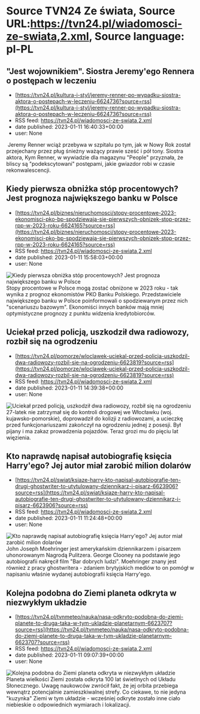 # Source TVN24 Ze świata, Source URL:https://tvn24.pl/wiadomosci-ze-swiata,2.xml, Source language: pl-PL

## "Jest wojownikiem". Siostra Jeremy'ego Rennera o postępach w leczeniu
 - [https://tvn24.pl/kultura-i-styl/jeremy-renner-po-wypadku-siostra-aktora-o-postepach-w-leczeniu-6624736?source=rss](https://tvn24.pl/kultura-i-styl/jeremy-renner-po-wypadku-siostra-aktora-o-postepach-w-leczeniu-6624736?source=rss)
 - RSS feed: https://tvn24.pl/wiadomosci-ze-swiata,2.xml
 - date published: 2023-01-11 16:40:33+00:00
 - user: None

<img alt="" src="https://tvn24.pl/najnowsze/cdn-zdjecie-cukj7o-jeremy-renner-z-siostra-kym-w-szpitalu-6625021/alternates/LANDSCAPE_1280" />
    Jeremy Renner wciąż przebywa w szpitalu po tym, jak w Nowy Rok został przejechany przez pług śnieżny ważący prawie sześć i pół tony. Siostra aktora, Kym Renner, w wywiadzie dla magazynu "People" przyznała, że bliscy są "podekscytowani" postępami, jakie gwiazdor robi w czasie rekonwalescencji.

## Kiedy pierwsza obniżka stóp procentowych? Jest prognoza największego banku w Polsce
 - [https://tvn24.pl/biznes/nieruchomosci/stopy-procentowe-2023-ekonomisci-pko-bp-spodziewaja-sie-pierwszych-obnizek-stop-przez-rpp-w-2023-roku-6624165?source=rss](https://tvn24.pl/biznes/nieruchomosci/stopy-procentowe-2023-ekonomisci-pko-bp-spodziewaja-sie-pierwszych-obnizek-stop-przez-rpp-w-2023-roku-6624165?source=rss)
 - RSS feed: https://tvn24.pl/wiadomosci-ze-swiata,2.xml
 - date published: 2023-01-11 15:58:03+00:00
 - user: None

<img alt="Kiedy pierwsza obniżka stóp procentowych? Jest prognoza największego banku w Polsce" src="https://tvn24.pl/najnowsze/cdn-zdjecie-qix9b3-pap2022111017y-6597391/alternates/LANDSCAPE_1280" />
    Stopy procentowe w Polsce mogą zostać obniżone w 2023 roku - tak wynika z prognoz ekonomistów PKO Banku Polskiego. Przedstawiciele największego banku w Polsce poinformowali o spodziewanym przez nich "scenariuszu bazowym". Ekonomiści innych banków mają mniej optymistyczne prognozy z punktu widzenia kredytobiorców.

## Uciekał przed policją, uszkodził dwa radiowozy, rozbił się na ogrodzeniu
 - [https://tvn24.pl/pomorze/wloclawek-uciekal-przed-policja-uszkodzil-dwa-radiowozy-rozbil-sie-na-ogrodzeniu-6623819?source=rss](https://tvn24.pl/pomorze/wloclawek-uciekal-przed-policja-uszkodzil-dwa-radiowozy-rozbil-sie-na-ogrodzeniu-6623819?source=rss)
 - RSS feed: https://tvn24.pl/wiadomosci-ze-swiata,2.xml
 - date published: 2023-01-11 14:39:38+00:00
 - user: None

<img alt="Uciekał przed policją, uszkodził dwa radiowozy, rozbił się na ogrodzeniu" src="https://tvn24.pl/najnowsze/cdn-zdjecie-ppd7h5-spowodowal-kolizje-z-radiowozami-prowadzil-po-pijanemu-6623792/alternates/LANDSCAPE_1280" />
    27-latek nie zatrzymał się do kontroli drogowej we Włocławku (woj. kujawsko-pomorskie), doprowadził do kolizji z radiowozami, a ucieczkę przed funkcjonariuszami zakończył na ogrodzeniu jednej z posesji. Był pijany i ma zakaz prowadzenia pojazdów. Teraz grozi mu do pięciu lat więzienia.

## Kto naprawdę napisał autobiografię księcia Harry'ego? Jej autor miał zarobić milion dolarów
 - [https://tvn24.pl/swiat/ksiaze-harry-kto-napisal-autobiografie-ten-drugi-ghostwriter-to-utytulowany-dziennikarz-i-pisarz-6623906?source=rss](https://tvn24.pl/swiat/ksiaze-harry-kto-napisal-autobiografie-ten-drugi-ghostwriter-to-utytulowany-dziennikarz-i-pisarz-6623906?source=rss)
 - RSS feed: https://tvn24.pl/wiadomosci-ze-swiata,2.xml
 - date published: 2023-01-11 11:24:48+00:00
 - user: None

<img alt="Kto naprawdę napisał autobiografię księcia Harry'ego? Jej autor miał zarobić milion dolarów" src="https://tvn24.pl/najnowsze/cdn-zdjecie-nsruvm-jr-moehringer-gettyimages-1129507301-6623915/alternates/LANDSCAPE_1280" />
    John Joseph Moehringer jest amerykańskim dziennikarzem i pisarzem uhonorowanym Nagrodą Pulitzera. George Clooney na podstawie jego autobiografii nakręcił film "Bar dobrych ludzi". Moehringer znany jest również z pracy ghostwritera - zdaniem brytyjskich mediów to on pomógł w napisaniu właśnie wydanej autobiografii księcia Harry'ego.

## Kolejna podobna do Ziemi planeta odkryta w niezwykłym układzie
 - [https://tvn24.pl/tvnmeteo/nauka/nasa-odkryto-podobna-do-ziemi-planete-to-druga-taka-w-tym-ukladzie-planetarnym-6623707?source=rss](https://tvn24.pl/tvnmeteo/nauka/nasa-odkryto-podobna-do-ziemi-planete-to-druga-taka-w-tym-ukladzie-planetarnym-6623707?source=rss)
 - RSS feed: https://tvn24.pl/wiadomosci-ze-swiata,2.xml
 - date published: 2023-01-11 09:07:39+00:00
 - user: None

<img alt="Kolejna podobna do Ziemi planeta odkryta w niezwykłym układzie" src="https://tvn24.pl/tvnmeteo/najnowsze/cdn-zdjecie-pmd3ey-planeta-toi-700-e-wizja-artysty-w-tle-znajduje-sie-inna-kuzynka-ziemi-toi-700-d-6623713/alternates/LANDSCAPE_1280" />
    Planeta wielkości Ziemi została odkryta 100 lat świetlnych od Układu Słonecznego. Uwagę naukowców zwrócił fakt, że jej orbita przebiega wewnątrz potencjalnie zamieszkiwalnej strefy. Co ciekawe, to nie jedyna "kuzynka" Ziemi w tym układzie - wcześniej odkryte zostało inne ciało niebieskie o odpowiednich wymiarach i lokalizacji.
